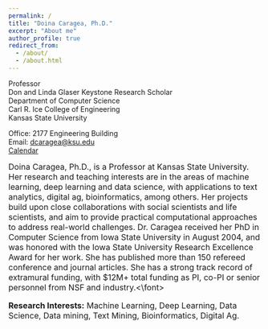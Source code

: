 ```yaml
---
permalink: /
title: "Doina Caragea, Ph.D."
excerpt: "About me"
author_profile: true
redirect_from: 
  - /about/
  - /about.html
---
```


Professor \
Don and Linda Glaser Keystone Research Scholar \
Department of Computer Science \
Carl R. Ice College of Engineering \
Kansas State University 

Office: 2177 Engineering Building \
Email: dcaragea@ksu.edu \
[Calendar](https://outlook.office365.com/calendar/published/a4b87dc8415744728a2c6f39540d434c@ksu.edu/254f0543c519472a8951e373d60067ce11004609704671248059/calendar.html)


<font size = "3"> Doina Caragea, Ph.D., is a Professor at Kansas State University. Her research and teaching interests are in the areas of machine learning, deep learning and data science, with applications to text analytics, digital ag, bioinformatics, among others. Her projects build upon close collaborations with social scientists and life scientists, and aim to provide practical computational approaches to address real-world challenges. Dr. Caragea received her PhD in Computer Science from Iowa State University in August 2004, and was honored with the Iowa State University Research Excellence Award for her work. She has published more than 150 refereed conference and journal articles. She has a strong track record of extramural funding, with $12M+ total funding as PI, co-PI or senior personnel from NSF and industry.<\font>



**Research Interests:** Machine Learning, Deep Learning, Data Science, Data mining, Text Mining,  Bioinformatics, Digital Ag.

